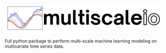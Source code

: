 ![My Logo](./images/logo.png)

Full python package to perform multi-scale machine learning modeling on multivariate time series data.

